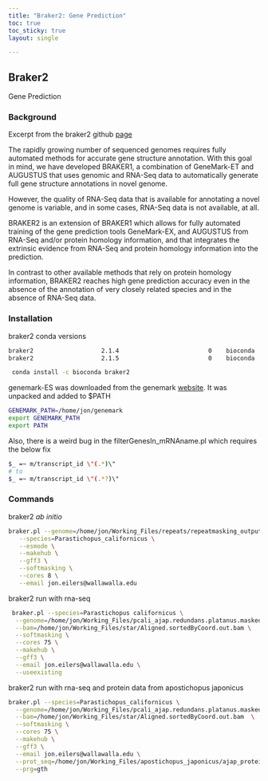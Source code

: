 ```yaml
---
title: "Braker2: Gene Prediction"
toc: true
toc_sticky: true
layout: single

---
```


## Braker2
Gene Prediction

### Background

Excerpt from the braker2 github [page](https://github.com/Gaius-Augustus/BRAKER)

The rapidly growing number of sequenced genomes requires fully automated methods for accurate gene structure annotation. With this goal in mind, we have developed BRAKER1, a combination of GeneMark-ET and AUGUSTUS that uses genomic and RNA-Seq data to automatically generate full gene structure annotations in novel genome.

However, the quality of RNA-Seq data that is available for annotating a novel genome is variable, and in some cases, RNA-Seq data is not available, at all.

BRAKER2 is an extension of BRAKER1 which allows for fully automated training of the gene prediction tools GeneMark-EX, and AUGUSTUS from RNA-Seq and/or protein homology information, and that integrates the extrinsic evidence from RNA-Seq and protein homology information into the prediction.

In contrast to other available methods that rely on protein homology information, BRAKER2 reaches high gene prediction accuracy even in the absence of the annotation of very closely related species and in the absence of RNA-Seq data.

### Installation

braker2 conda versions
```bash
braker2                   2.1.4                         0    bioconda
braker2                   2.1.5                         0    bioconda
```

```bash
 conda install -c bioconda braker2 
```

genemark-ES was downloaded from the genemark [website](http://exon.gatech.edu/GeneMark/). It was unpacked and added to $PATH

```bash
GENEMARK_PATH=/home/jon/genemark 
export GENEMARK_PATH
export PATH
```

Also, there is a weird bug in the filterGenesIn_mRNAname.pl which requires the below fix
```bash
$_ =~ m/transcript_id \"(.*)\"
# to
$_ =~ m/transcript_id \"(.*?)\"
```

### Commands

braker2 *ab initio*
```bash
braker.pl --genome=/home/jon/Working_Files/repeats/repeatmasking_output/pcali_ajap.redundans.platanus.fa.masked \
   --species=Parastichopus_californicus \
   --esmode \
   --makehub \
   --gff3 \
   --softmasking \
   --cores 8 \
   --email jon.eilers@wallawalla.edu
```

braker2 run with rna-seq
```bash
 braker.pl --species=Parastichopus californicus \
  --genome=/home/jon/Working_Files/pcali_ajap.redundans.platanus.masked.filter-1k.fa \
  --bam=/home/jon/Working_Files/star/Aligned.sortedByCoord.out.bam \
  --softmasking \
  --cores 75 \
  --makehub \
  --gff3 \
  --email jon.eilers@wallawalla.edu \
  --useexisting
```

braker2 run with rna-seq and protein data from apostichopus japonicus
```bash
braker.pl --species=Parastichopus_californicus \
  --genome=/home/jon/Working_Files/pcali_ajap.redundans.platanus.masked.filter-1k.fa \
  --bam=/home/jon/Working_Files/star/Aligned.sortedByCoord.out.bam  \
  --softmasking \
  --cores 75 \
  --makehub \
  --gff3 \
  --email jon.eilers@wallawalla.edu \
  --prot_seq=/home/jon/Working_Files/apostichopus_japonicus/ajap_protein_uniprot.fasta \
  --prg=gth
```